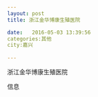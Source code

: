 ```yaml
--- 
layout: post 
title: 浙江金华博康生殖医院

date:   2016-05-03 13:39:56 
categories:其他  
city:嘉兴
  
--- 
```

   
浙江金华博康生殖医院

信息

